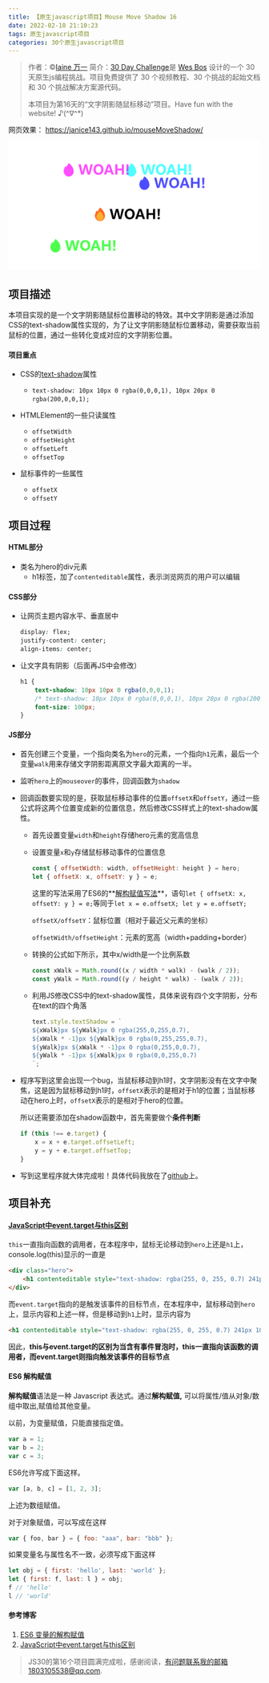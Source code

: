 ```yaml
---
title: 【原生javascript项目】Mouse Move Shadow 16
date: 2022-02-10 21:10:23
tags: 原生javascript项目
categories: 30个原生javascript项目
---
```


> 作者：©[Iaine 万一](https://github.com/janice143?tab=repositories)
> 简介：[30 Day Challenge](https://courses.wesbos.com/account)是 [Wes Bos](https://github.com/wesbos) 设计的一个 30 天原生js编程挑战。项目免费提供了 30 个视频教程、30 个挑战的起始文档和 30 个挑战解决方案源代码。
>
> 本项目为第16天的“文字阴影随鼠标移动”项目。Have fun with the website! ♪(^∇^*)

网页效果： https://janice143.github.io/mouseMoveShadow/

![](https://github.com/janice143/myblog.github.io/blob/master/images/js30_MouseMoveShadow16.png?raw=true)

## 项目描述

本项目实现的是一个文字阴影随鼠标位置移动的特效。其中文字阴影是通过添加CSS的text-shadow属性实现的，为了让文字阴影随鼠标位置移动，需要获取当前鼠标的位置，通过一些转化变成对应的文字阴影位置。

#### 项目重点

- CSS的[text-shadow](https://developer.mozilla.org/en-US/docs/Web/CSS/text-shadow)属性
  - `text-shadow: 10px 10px 0 rgba(0,0,0,1), 10px 20px 0 rgba(200,0,0,1);`
- HTMLElement的一些只读属性
  - `offsetWidth`
  - `offsetHeight`
  - `offsetLeft`
  - `offsetTop`

- 鼠标事件的一些属性
  - `offsetX`
  - `offsetY`

## 项目过程

#### HTML部分

- 类名为hero的div元素
  - h1标签，加了`contenteditable`属性，表示浏览网页的用户可以编辑

#### CSS部分

- 让网页主题内容水平、垂直居中

  ```css
  display: flex;
  justify-content: center;
  align-items: center;
  ```

- 让文字具有阴影（后面再JS中会修改）

  ```css
  h1 {
      text-shadow: 10px 10px 0 rgba(0,0,0,1);
      /* text-shadow: 10px 10px 0 rgba(0,0,0,1), 10px 20px 0 rgba(200,0,0,1); */
      font-size: 100px;
  }
  ```

#### JS部分

- 首先创建三个变量，一个指向类名为`hero`的元素，一个指向`h1`元素，最后一个变量`walk`用来存储文字阴影距离原文字最大距离的一半。

- 监听`hero`上的`mouseover`的事件，回调函数为`shadow`

- 回调函数要实现的是，获取鼠标移动事件的位置`offsetX`和`offsetY`，通过一些公式将这两个位置变成新的位置信息，然后修改CSS样式上的text-shadow属性。

  - 首先设置变量`width`和`height`存储hero元素的宽高信息

  - 设置变量`x`和`y`存储鼠标移动事件的位置信息

    ```javascript
    const { offsetWidth: width, offsetHeight: height } = hero;
    let { offsetX: x, offsetY: y } = e;
    ```

    这里的写法采用了ES6的**[解构赋值写法](https://developer.mozilla.org/zh-CN/docs/Web/JavaScript/Reference/Operators/Destructuring_assignment)**，语句`let { offsetX: x, offsetY: y } = e;`等同于`let x = e.offsetX; let y = e.offsetY;`

    `offsetX/offsetY`：鼠标位置（相对于最近父元素的坐标）

    `offsetWidth/offsetHeight`：元素的宽高（width+padding+border）

  - 转换的公式如下所示，其中x/width是一个比例系数

    ```javascript
    const xWalk = Math.round((x / width * walk) - (walk / 2));
    const yWalk = Math.round((y / height * walk) - (walk / 2));
    ```

  - 利用JS修改CSS中的text-shadow属性，具体来说有四个文字阴影，分布在text的四个角落

    ```javascript
    text.style.textShadow = `
    ${xWalk}px ${yWalk}px 0 rgba(255,0,255,0.7),
    ${xWalk * -1}px ${yWalk}px 0 rgba(0,255,255,0.7),
    ${yWalk}px ${xWalk * -1}px 0 rgba(0,255,0,0.7),
    ${yWalk * -1}px ${xWalk}px 0 rgba(0,0,255,0.7)
    `;
    ```

- 程序写到这里会出现一个bug，当鼠标移动到h1时，文字阴影没有在文字中聚焦，这是因为鼠标移动到h1时，`offsetX`表示的是相对于h1的位置；当鼠标移动在hero上时，`offsetX`表示的是相对于hero的位置。

  所以还需要添加在shadow函数中，首先需要做个**条件判断**

  ```javascript
  if (this !== e.target) {
      x = x + e.target.offsetLeft;
      y = y + e.target.offsetTop;
  }
  ```

- 写到这里程序就大体完成啦！具体代码我放在了[github](https://github.com/janice143/mouseMoveShadow)上。

## 项目补充

#### [JavaScript中event.target与this区别](https://segmentfault.com/a/1190000023596603#:~:text=%E6%80%BB%E7%BB%93%EF%BC%9Athis%E4%B8%8Eevent.target,%E8%AF%A5%E4%BA%8B%E4%BB%B6%E7%9A%84%E7%9B%AE%E6%A0%87%E8%8A%82%E7%82%B9%E3%80%82)

`this`一直指向函数的调用者，在本程序中，鼠标无论移动到`hero`上还是`h1`上，console.log(this)显示的一直是

```html
<div class="hero">
    <h1 contenteditable style="text-shadow: rgba(255, 0, 255, 0.7) 241px 101px 0px, rgba(0, 255, 255, 0.7) -241px 101px 0px, rgba(0, 255, 0, 0.7) 101px -241px 0px, rgba(0, 0, 255, 0.7) -101px 241px 0px;">🔥WOAH!</h1>
</div>
```

而`event.target`指向的是触发该事件的目标节点，在本程序中，鼠标移动到`hero`上，显示内容和上述一样，但是移动到`h1`上时，显示内容为

```html
<h1 contenteditable style="text-shadow: rgba(255, 0, 255, 0.7) 241px 101px 0px, rgba(0, 255, 255, 0.7) -241px 101px 0px, rgba(0, 255, 0, 0.7) 101px -241px 0px, rgba(0, 0, 255, 0.7) -101px 241px 0px;">🔥WOAH!</h1>
```

因此，**this与event.target的区别为当含有事件冒泡时，this一直指向该函数的调用者，而event.target则指向触发该事件的目标节点**

#### ES6 解构赋值

**解构赋值**语法是一种 Javascript 表达式。通过**解构赋值,** 可以将属性/值从对象/数组中取出,赋值给其他变量。

以前，为变量赋值，只能直接指定值。

```javascript
var a = 1;
var b = 2;
var c = 3;
```

ES6允许写成下面这样。

```javascript
var [a, b, c] = [1, 2, 3];
```

上述为数组赋值。

对于对象赋值，可以写成在这样

```javascript
var { foo, bar } = { foo: "aaa", bar: "bbb" };
```

如果变量名与属性名不一致，必须写成下面这样

```javascript
let obj = { first: 'hello', last: 'world' };
let { first: f, last: l } = obj;
f // 'hello'
l // 'world'
```

#### 参考博客

1. [ES6 变量的解构赋值](http://caibaojian.com/es6/destructuring.html)
2. [JavaScript中event.target与this区别](https://segmentfault.com/a/1190000023596603#:~:text=%E6%80%BB%E7%BB%93%EF%BC%9Athis%E4%B8%8Eevent.target,%E8%AF%A5%E4%BA%8B%E4%BB%B6%E7%9A%84%E7%9B%AE%E6%A0%87%E8%8A%82%E7%82%B9%E3%80%82)

> JS30的第16个项目圆满完成啦，感谢阅读，有问题联系我的邮箱1803105538@qq.com.



